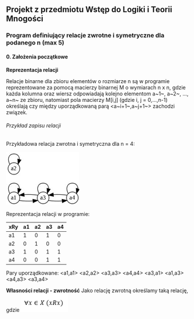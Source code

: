 ## Projekt z przedmiotu Wstęp do Logiki i Teorii Mnogości
### Program definiujący relacje zwrotne i symetryczne dla podanego n (max 5)
#### 0. Założenia początkowe
**Reprezentacja relacji**

Relacje binarne dla zbioru elementów o rozmiarze n są w programie reprezentowane za pomocą macierzy binarnej M o wymiarach n x n, gdzie każda kolumna oraz wiersz odpowiadają kolejno elementom a~1~, a~2~, ..., a~n~ ze zbioru, natomiast pola macierzy M[i,j] (gdzie i, j = 0,...,n-1) określają czy między uporządkowaną parą <a~i+1~,a~j+1~> zachodzi związek.

###### Przykład zapisu relacji

Przykładowa relacja zwrotna i symetryczna dla n = 4:

![picture](img/graphchart.jpg)

Reprezentacja relacji w programie:

| xRy  | a1 | a2 | a3 | a4 | 
| --- | --- | --- | --- | --- |
| a1  | 1  | 0  | 1  | 0  |
| a2  | 0  | 1  | 0  | 0  |
| a3  | 1  | 0  | 1  | 1  |
| a4  | 0  | 0  | 1  | 1  |

Pary uporządkowane:
<a1,a1>
<a2,a2>
<a3,a3>
<a4,a4>
<a3,a1>
<a1,a3>
<a4,a3>
<a3,a4>

**Własności relacji - zwrotność**
Jako relację zwrotną określamy taką relację, gdzie ![picture2](img/1.png)

